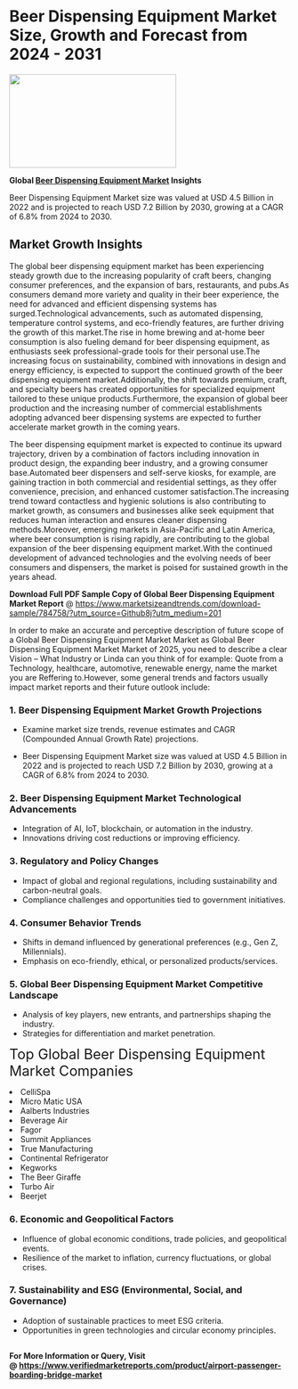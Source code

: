 <H1>Beer Dispensing Equipment Market Size, Growth and Forecast from 2024 - 2031</H1><img class="aligncenter size-medium wp-image-584254" src="https://thirdeyenews.in/wp-content/uploads/2024/09/Global-Market-Research-300x168.jpeg" alt="" width="300" height="168" /><p><strong>Global&nbsp;<a href="https://www.marketsizeandtrends.com/download-sample/784758/?utm_source=Github8j?utm_medium=201">Beer Dispensing Equipment Market</a> Insights</strong></p><p>Beer Dispensing Equipment Market size was valued at USD 4.5 Billion in 2022 and is projected to reach USD 7.2 Billion by 2030, growing at a CAGR of 6.8% from 2024 to 2030.</p><p><h2>Market Growth Insights</h2> <p>The global beer dispensing equipment market has been experiencing steady growth due to the increasing popularity of craft beers, changing consumer preferences, and the expansion of bars, restaurants, and pubs.As consumers demand more variety and quality in their beer experience, the need for advanced and efficient dispensing systems has surged.Technological advancements, such as automated dispensing, temperature control systems, and eco-friendly features, are further driving the growth of this market.The rise in home brewing and at-home beer consumption is also fueling demand for beer dispensing equipment, as enthusiasts seek professional-grade tools for their personal use.The increasing focus on sustainability, combined with innovations in design and energy efficiency, is expected to support the continued growth of the beer dispensing equipment market.Additionally, the shift towards premium, craft, and specialty beers has created opportunities for specialized equipment tailored to these unique products.Furthermore, the expansion of global beer production and the increasing number of commercial establishments adopting advanced beer dispensing systems are expected to further accelerate market growth in the coming years.</p> <p>The beer dispensing equipment market is expected to continue its upward trajectory, driven by a combination of factors including innovation in product design, the expanding beer industry, and a growing consumer base.Automated beer dispensers and self-serve kiosks, for example, are gaining traction in both commercial and residential settings, as they offer convenience, precision, and enhanced customer satisfaction.The increasing trend toward contactless and hygienic solutions is also contributing to market growth, as consumers and businesses alike seek equipment that reduces human interaction and ensures cleaner dispensing methods.Moreover, emerging markets in Asia-Pacific and Latin America, where beer consumption is rising rapidly, are contributing to the global expansion of the beer dispensing equipment market.With the continued development of advanced technologies and the evolving needs of beer consumers and dispensers, the market is poised for sustained growth in the years ahead.</p> <p><span class=""><strong>Download Full PDF Sample Copy of Global Beer Dispensing Equipment Market Report</strong> @ <a href="https://www.marketsizeandtrends.com/download-sample/784758/?utm_source=Github8j?utm_medium=201" target="_blank">https://www.marketsizeandtrends.com/download-sample/784758/?utm_source=Github8j?utm_medium=201</a></span></p><p>In order to make an accurate and perceptive description of future scope of a Global&nbsp;Beer Dispensing Equipment Market Market as Global&nbsp;Beer Dispensing Equipment Market Market of 2025, you need to describe a clear Vision &ndash; What Industry or Linda can you think of for example: Quote from a Technology, healthcare, automotive, renewable energy, name the market you are Reffering to.However, some general trends and factors usually impact market reports and their future outlook include:</p><h3>1.&nbsp;<strong>Beer Dispensing Equipment Market Growth Projections</strong></h3><ul><li>Examine market size trends, revenue estimates and CAGR (Compounded Annual Growth Rate) projections.</li><li><p>Beer Dispensing Equipment Market size was valued at USD 4.5 Billion in 2022 and is projected to reach USD 7.2 Billion by 2030, growing at a CAGR of 6.8% from 2024 to 2030.</p></li></ul><h3>2.&nbsp;<strong>Beer Dispensing Equipment Market Technological Advancements</strong></h3><ul><li>Integration of AI, IoT, blockchain, or automation in the industry.</li><li>Innovations driving cost reductions or improving efficiency.</li></ul><h3>3.&nbsp;<strong>Regulatory and Policy Changes</strong></h3><ul><li>Impact of global and regional regulations, including sustainability and carbon-neutral goals.</li><li>Compliance challenges and opportunities tied to government initiatives.</li></ul><h3>4.&nbsp;<strong>Consumer Behavior Trends</strong></h3><ul><li>Shifts in demand influenced by generational preferences (e.g., Gen Z, Millennials).</li><li>Emphasis on eco-friendly, ethical, or personalized products/services.</li></ul><h3>5.&nbsp;<strong>Global Beer Dispensing Equipment Market Competitive Landscape</strong></h3><ul><li>Analysis of key players, new entrants, and partnerships shaping the industry.</li><li>Strategies for differentiation and market penetration.</li></ul><p data-pm-slice="1 1 []"><span style="color: inherit; font-family: inherit; font-size: 25px;">Top Global Beer Dispensing Equipment Market Companies</span></p><div class="" data-test-id=""><p><li>CelliSpa</li><li> Micro Matic USA</li><li> Aalberts Industries</li><li> Beverage Air</li><li> Fagor</li><li> Summit Appliances</li><li> True Manufacturing</li><li> Continental Refrigerator</li><li> Kegworks</li><li> The Beer Giraffe</li><li> Turbo Air</li><li> Beerjet</li></p></div><h3>6.&nbsp;<strong>Economic and Geopolitical Factors</strong></h3><ul><li>Influence of global economic conditions, trade policies, and geopolitical events.</li><li>Resilience of the market to inflation, currency fluctuations, or global crises.</li></ul><h3>7.&nbsp;<strong>Sustainability and ESG (Environmental, Social, and Governance)</strong></h3><ul><li>Adoption of sustainable practices to meet ESG criteria.</li><li>Opportunities in green technologies and circular economy principles.</li></ul><h2><strong style="font-size: 14px;">For More Information or Query, Visit @&nbsp;</strong><a style="background-color: #ffffff; font-size: 14px;" href="https://www.marketsizeandtrends.com/report/beer-dispensing-equipment-market/" target="_blank">https://www.verifiedmarketreports.com/product/airport-passenger-boarding-bridge-market</a></h2>